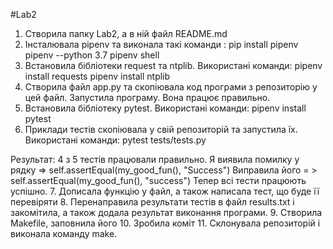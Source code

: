 #Lab2
1. Створила папку Lab2, а в ній файл README.md
2. Інсталювала pipenv та виконала такі команди : 
pip install pipenv
pipenv --python 3.7
pipenv shell
3. Встановила бібліотеки request та  ntplib. Використані команди: 
pipenv install requests
pipenv install ntplib
4. Створила файл app.py та скопіювала код програми з репозиторію у цей файл.
Запустила програму. Вона працює правильно.
5. Встановила бібліотеку pytest. Використані команди: pipenv install pytest
6. Приклади тестів скопіювала у свій репозиторій та запустила їх. Використані команди:
pytest tests/tests.py

Результат: 4 з 5 тестів працювали правильно.
Я виявила помилку у рядку => self.assertEqual(my_good_fun(), "Success")
Виправила його = > self.assertEqual(my_good_fun(), "success")
Тепер всі тести працюють успішно.
7. Дописала функцію у файл, а також написала тест, що буде її перевіряти
8. Перенаправила результати тестів в файл results.txt і закомітила, а також додала результат виконання програми.
9. Створила Makefile, заповнила його
10. Зробила коміт
11. Склонувала репозиторій і виконала команду make.
